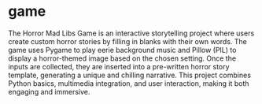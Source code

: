 # game
The Horror Mad Libs Game is an interactive storytelling project where users create custom horror stories by filling in blanks with their own words. The game uses Pygame to play eerie background music and Pillow (PIL) to display a horror-themed image based on the chosen setting. Once the inputs are collected, they are inserted into a pre-written horror story template, generating a unique and chilling narrative. This project combines Python basics, multimedia integration, and user interaction, making it both engaging and immersive.
